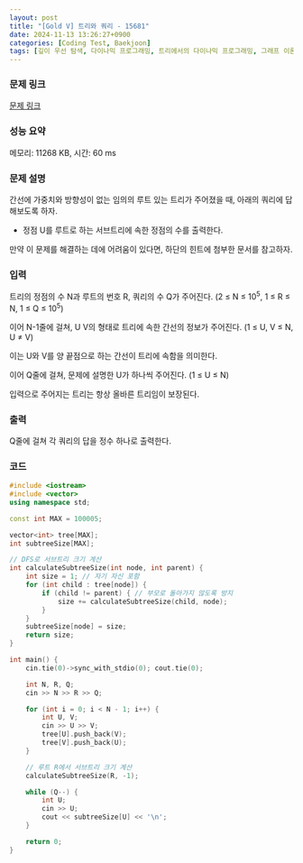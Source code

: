 ```yaml
---
layout: post
title: "[Gold V] 트리와 쿼리 - 15681"
date: 2024-11-13 13:26:27+0900
categories: [Coding Test, Baekjoon]
tags: [깊이 우선 탐색, 다이나믹 프로그래밍, 트리에서의 다이나믹 프로그래밍, 그래프 이론, 그래프 탐색, 트리,cpp]
---
```


### 문제 링크

[문제 링크](https://www.acmicpc.net/problem/15681)

### 성능 요약

메모리: 11268 KB, 시간: 60 ms

### 문제 설명

<p>간선에 가중치와 방향성이 없는 임의의 루트 있는 트리가 주어졌을 때, 아래의 쿼리에 답해보도록 하자.</p>

<ul>
	<li>정점 U를 루트로 하는 서브트리에 속한 정점의 수를 출력한다.</li>
</ul>

<p>만약 이 문제를 해결하는 데에 어려움이 있다면, 하단의 힌트에 첨부한 문서를 참고하자.</p>

### 입력

 <p>트리의 정점의 수 N과 루트의 번호 R, 쿼리의 수 Q가 주어진다. (2 ≤ N ≤ 10<sup>5</sup>, 1 ≤ R ≤ N, 1 ≤ Q ≤ 10<sup>5</sup>)</p>

<p>이어 N-1줄에 걸쳐, U V의 형태로 트리에 속한 간선의 정보가 주어진다. (1 ≤ U, V ≤ N, U ≠ V)</p>

<p>이는 U와 V를 양 끝점으로 하는 간선이 트리에 속함을 의미한다.</p>

<p>이어 Q줄에 걸쳐, 문제에 설명한 U가 하나씩 주어진다. (1 ≤ U ≤ N)</p>

<p>입력으로 주어지는 트리는 항상 올바른 트리임이 보장된다.</p>

### 출력

 <p>Q줄에 걸쳐 각 쿼리의 답을 정수 하나로 출력한다.</p>

### 코드

```cpp
#include <iostream>
#include <vector>
using namespace std;

const int MAX = 100005;

vector<int> tree[MAX];
int subtreeSize[MAX];

// DFS로 서브트리 크기 계산
int calculateSubtreeSize(int node, int parent) {
	int size = 1; // 자기 자신 포함
	for (int child : tree[node]) {
		if (child != parent) { // 부모로 돌아가지 않도록 방지
			size += calculateSubtreeSize(child, node);
		}
	}
	subtreeSize[node] = size;
	return size;
}

int main() {
	cin.tie(0)->sync_with_stdio(0); cout.tie(0);

	int N, R, Q;
	cin >> N >> R >> Q;

	for (int i = 0; i < N - 1; i++) {
		int U, V;
		cin >> U >> V;
		tree[U].push_back(V);
		tree[V].push_back(U);
	}

	// 루트 R에서 서브트리 크기 계산
	calculateSubtreeSize(R, -1);

	while (Q--) {
		int U;
		cin >> U;
		cout << subtreeSize[U] << '\n';
	}

	return 0;
}

```
